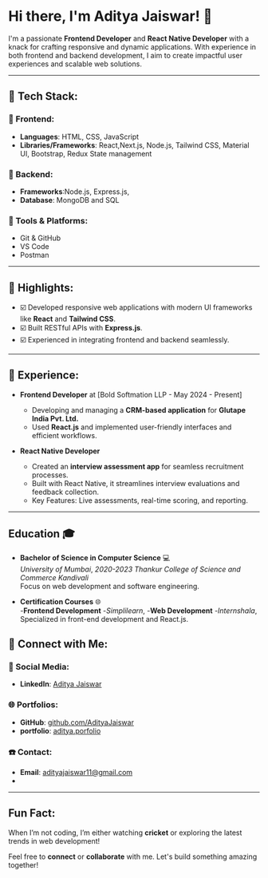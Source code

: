 # Hi there, I'm Aditya Jaiswar! 👋

I'm a passionate **Frontend Developer** and **React Native Developer** with a knack for crafting responsive and dynamic  applications. With experience in both frontend and backend development, I aim to create impactful user experiences and scalable web solutions.

---

## 🔧 Tech Stack:

### 🔣 Frontend:
- **Languages**: HTML, CSS, JavaScript
- **Libraries/Frameworks**: React,Next.js, Node.js, Tailwind CSS, Material UI, Bootstrap, Redux State management

### 🤟 Backend:
- **Frameworks**:Node.js, Express.js, 
- **Database**: MongoDB and SQL

### 🔎 Tools & Platforms:
- Git & GitHub
- VS Code
- Postman

---

## 🌟 Highlights:
- ☑️ Developed responsive web applications with modern UI frameworks like **React** and **Tailwind CSS**.
- ☑️ Built RESTful APIs with **Express.js**.
- ☑️ Experienced in integrating frontend and backend seamlessly.

---

## 🎯 Experience:
- **Frontend Developer** at [Bold Softmation LLP - May 2024 - Present]
  - Developing and managing a **CRM-based application** for **Glutape India Pvt. Ltd.**  
  - Used **React.js** and implemented user-friendly interfaces and efficient workflows.

- **React Native Developer**  
  - Created an **interview assessment app** for seamless recruitment processes.
  - Built with React Native, it streamlines interview evaluations and feedback collection.
  - Key Features: Live assessments, real-time scoring, and reporting.
---

## Education 🎓

- **Bachelor of Science in Computer Science** 💻  
  *University of Mumbai*, *2020-2023*
  *Thankur College of Science and Commerce Kandivali*  
  Focus on web development and software engineering.

- **Certification Courses** 🌐  
  -**Frontend Development** -*Simplilearn*,
  -**Web Development** -*Internshala*, 
  Specialized in front-end development and React.js.

## 📢 Connect with Me:

### 🔗 Social Media:
- **LinkedIn**: [Aditya Jaiswar](https://www.linkedin.com/in/aditya-jaiswar-60a167217/)

### 🌐 Portfolios:
- **GitHub**: [github.com/AdityaJaiswar](https://github.com/Adityajaiswar11/AdityaJaiswar)
- **portfolio**: [aditya.porfolio](https://portfolio-drab-pi-37.vercel.app/)

### ☎️ Contact:
- **Email**: adityajaiswar11@gmail.com
- 
---

##  Fun Fact:
When I’m not coding, I’m either watching **cricket** or exploring the latest trends in web development!

Feel free to **connect** or **collaborate** with me. Let's build something amazing together!

